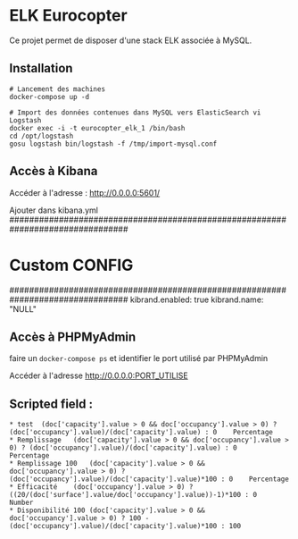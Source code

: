 # ELK Eurocopter

Ce projet permet de disposer d'une stack ELK associée à MySQL.

## Installation

```
# Lancement des machines
docker-compose up -d

# Import des données contenues dans MySQL vers ElasticSearch vi Logstash
docker exec -i -t eurocopter_elk_1 /bin/bash
cd /opt/logstash
gosu logstash bin/logstash -f /tmp/import-mysql.conf
```

## Accès à Kibana

Accéder à l'adresse : http://0.0.0.0:5601/

Ajouter dans kibana.yml
################################################################################
# Custom CONFIG
################################################################################
kibrand.enabled: true
kibrand.name: "NULL"


## Accès à PHPMyAdmin

faire un ```docker-compose ps``` et identifier le port utilisé par PHPMyAdmin

Accéder à l'adresse http://0.0.0.0:PORT_UTILISE  


## Scripted field :

    * test	(doc['capacity'].value > 0 && doc['occupancy'].value > 0) ? (doc['occupancy'].value)/(doc['capacity'].value) : 0	Percentage
    * Remplissage	(doc['capacity'].value > 0 && doc['occupancy'].value > 0) ? (doc['occupancy'].value)/(doc['capacity'].value) : 0	Percentage
    * Remplissage 100	(doc['capacity'].value > 0 && doc['occupancy'].value > 0) ? (doc['occupancy'].value)/(doc['capacity'].value)*100 : 0	Percentage	 
    * Efficacité	(doc['occupancy'].value > 0) ? ((20/(doc['surface'].value/doc['occupancy'].value))-1)*100 : 0	Number
    * Disponibilité 100	(doc['capacity'].value > 0 && doc['occupancy'].value > 0) ? 100 - (doc['occupancy'].value)/(doc['capacity'].value)*100 : 100
